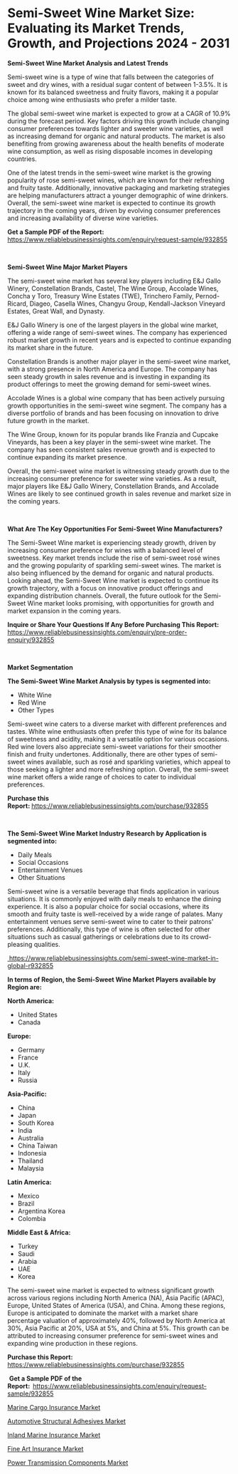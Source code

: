 <p><h1>Semi-Sweet Wine Market Size: Evaluating its Market Trends, Growth, and Projections 2024 - 2031</h1></p><p><strong>Semi-Sweet Wine Market Analysis and Latest Trends</strong></p>
<p><p>Semi-sweet wine is a type of wine that falls between the categories of sweet and dry wines, with a residual sugar content of between 1-3.5%. It is known for its balanced sweetness and fruity flavors, making it a popular choice among wine enthusiasts who prefer a milder taste. </p><p>The global semi-sweet wine market is expected to grow at a CAGR of 10.9% during the forecast period. Key factors driving this growth include changing consumer preferences towards lighter and sweeter wine varieties, as well as increasing demand for organic and natural products. The market is also benefiting from growing awareness about the health benefits of moderate wine consumption, as well as rising disposable incomes in developing countries. </p><p>One of the latest trends in the semi-sweet wine market is the growing popularity of rose semi-sweet wines, which are known for their refreshing and fruity taste. Additionally, innovative packaging and marketing strategies are helping manufacturers attract a younger demographic of wine drinkers. Overall, the semi-sweet wine market is expected to continue its growth trajectory in the coming years, driven by evolving consumer preferences and increasing availability of diverse wine varieties.</p></p>
<p><strong>Get a Sample PDF of the Report:&nbsp;</strong> <a href="https://www.reliablebusinessinsights.com/enquiry/request-sample/932855">https://www.reliablebusinessinsights.com/enquiry/request-sample/932855</a></p>
<p>&nbsp;</p>
<p><strong>Semi-Sweet Wine Major Market Players</strong></p>
<p><p>The semi-sweet wine market has several key players including E&J Gallo Winery, Constellation Brands, Castel, The Wine Group, Accolade Wines, Concha y Toro, Treasury Wine Estates (TWE), Trinchero Family, Pernod-Ricard, Diageo, Casella Wines, Changyu Group, Kendall-Jackson Vineyard Estates, Great Wall, and Dynasty.</p><p>E&J Gallo Winery is one of the largest players in the global wine market, offering a wide range of semi-sweet wines. The company has experienced robust market growth in recent years and is expected to continue expanding its market share in the future.</p><p>Constellation Brands is another major player in the semi-sweet wine market, with a strong presence in North America and Europe. The company has seen steady growth in sales revenue and is investing in expanding its product offerings to meet the growing demand for semi-sweet wines.</p><p>Accolade Wines is a global wine company that has been actively pursuing growth opportunities in the semi-sweet wine segment. The company has a diverse portfolio of brands and has been focusing on innovation to drive future growth in the market.</p><p>The Wine Group, known for its popular brands like Franzia and Cupcake Vineyards, has been a key player in the semi-sweet wine market. The company has seen consistent sales revenue growth and is expected to continue expanding its market presence.</p><p>Overall, the semi-sweet wine market is witnessing steady growth due to the increasing consumer preference for sweeter wine varieties. As a result, major players like E&J Gallo Winery, Constellation Brands, and Accolade Wines are likely to see continued growth in sales revenue and market size in the coming years.</p></p>
<p>&nbsp;</p>
<p><strong>What Are The Key Opportunities For Semi-Sweet Wine Manufacturers?</strong></p>
<p><p>The Semi-Sweet Wine market is experiencing steady growth, driven by increasing consumer preference for wines with a balanced level of sweetness. Key market trends include the rise of semi-sweet rosé wines and the growing popularity of sparkling semi-sweet wines. The market is also being influenced by the demand for organic and natural products. Looking ahead, the Semi-Sweet Wine market is expected to continue its growth trajectory, with a focus on innovative product offerings and expanding distribution channels. Overall, the future outlook for the Semi-Sweet Wine market looks promising, with opportunities for growth and market expansion in the coming years.</p></p>
<p><strong>Inquire or Share Your Questions If Any Before Purchasing This Report:</strong> <a href="https://www.reliablebusinessinsights.com/enquiry/pre-order-enquiry/932855">https://www.reliablebusinessinsights.com/enquiry/pre-order-enquiry/932855</a></p>
<p>&nbsp;</p>
<p><strong>Market Segmentation</strong></p>
<p><strong>The Semi-Sweet Wine Market Analysis by types is segmented into:</strong></p>
<p><ul><li>White Wine</li><li>Red Wine</li><li>Other Types</li></ul></p>
<p><p>Semi-sweet wine caters to a diverse market with different preferences and tastes. White wine enthusiasts often prefer this type of wine for its balance of sweetness and acidity, making it a versatile option for various occasions. Red wine lovers also appreciate semi-sweet variations for their smoother finish and fruity undertones. Additionally, there are other types of semi-sweet wines available, such as rosé and sparkling varieties, which appeal to those seeking a lighter and more refreshing option. Overall, the semi-sweet wine market offers a wide range of choices to cater to individual preferences.</p></p>
<p><strong>Purchase this Report:&nbsp;</strong><a href="https://www.reliablebusinessinsights.com/purchase/932855">https://www.reliablebusinessinsights.com/purchase/932855</a></p>
<p>&nbsp;</p>
<p><strong>The Semi-Sweet Wine Market Industry Research by Application is segmented into:</strong></p>
<p><ul><li>Daily Meals</li><li>Social Occasions</li><li>Entertainment Venues</li><li>Other Situations</li></ul></p>
<p><p>Semi-sweet wine is a versatile beverage that finds application in various situations. It is commonly enjoyed with daily meals to enhance the dining experience. It is also a popular choice for social occasions, where its smooth and fruity taste is well-received by a wide range of palates. Many entertainment venues serve semi-sweet wine to cater to their patrons' preferences. Additionally, this type of wine is often selected for other situations such as casual gatherings or celebrations due to its crowd-pleasing qualities.</p></p>
<p><a href="https://www.reliablebusinessinsights.com/semi-sweet-wine-market-in-global-r932855">&nbsp;https://www.reliablebusinessinsights.com/semi-sweet-wine-market-in-global-r932855</a></p>
<p><strong>In terms of Region, the Semi-Sweet Wine Market Players available by Region are:</strong></p>
<p>
    <p> <strong> North America: </strong>
        <ul>
            <li>United States</li>
            <li>Canada</li>
        </ul>
        </p> 
    <p> <strong> Europe: </strong>
        <ul>
            <li>Germany</li>
            <li>France</li>
            <li>U.K.</li>
            <li>Italy</li>
            <li>Russia</li>
        </ul>
        </p> 
    <p> <strong> Asia-Pacific: </strong>
        <ul>
            <li>China</li>
            <li>Japan</li>
            <li>South Korea</li>
            <li>India</li>
            <li>Australia</li>
            <li>China Taiwan</li>
            <li>Indonesia</li>
            <li>Thailand</li>
            <li>Malaysia</li>
        </ul>
        </p> 
    <p> <strong> Latin America: </strong>
        <ul>
            <li>Mexico</li>
            <li>Brazil</li>
            <li>Argentina Korea</li>
            <li>Colombia</li>
        </ul>
        </p> 
    <p> <strong> Middle East & Africa: </strong>
        <ul>
            <li>Turkey</li>
            <li>Saudi</li>
            <li>Arabia</li>
            <li>UAE</li>
            <li>Korea</li>
        </ul>
    </p>
    </p>
<p><p>The semi-sweet wine market is expected to witness significant growth across various regions including North America (NA), Asia Pacific (APAC), Europe, United States of America (USA), and China. Among these regions, Europe is anticipated to dominate the market with a market share percentage valuation of approximately 40%, followed by North America at 30%, Asia Pacific at 20%, USA at 5%, and China at 5%. This growth can be attributed to increasing consumer preference for semi-sweet wines and expanding wine production in these regions.</p></p>
<p><strong>Purchase this Report: </strong><a href="https://www.reliablebusinessinsights.com/purchase/932855">https://www.reliablebusinessinsights.com/purchase/932855</a></p>
<p>&nbsp;<strong>Get a Sample PDF of the Report:&nbsp;&nbsp;</strong><a href="https://www.reliablebusinessinsights.com/enquiry/request-sample/932855">https://www.reliablebusinessinsights.com/enquiry/request-sample/932855</a></p>
<p><strong></strong></p>
<p><p><a href="https://medium.com/@raleciabridges8/marine-cargo-insurance-industry-sector-new-technologies-and-market-impact-forecasted-for-period-86b5d2bb2273">Marine Cargo Insurance Market</a></p><p><a href="https://issuu.com/reportprime-2/docs/automotive-structural-adhesives-mar_9282f023ce2cb1">Automotive Structural Adhesives Market</a></p><p><a href="https://medium.com/@raleciabridges8/inland-marine-insurance-market-research-report-includes-analysis-on-market-size-share-and-growth-21a6dd76fab8">Inland Marine Insurance Market</a></p><p><a href="https://medium.com/@raleciabridges8/global-fine-art-insurance-market-exploring-market-share-market-trends-and-future-growth-fa1594278902">Fine Art Insurance Market</a></p><p><a href="https://issuu.com/reportprime-2/docs/power-transmission-components-marke_b79266df326689">Power Transmission Components Market</a></p></p>